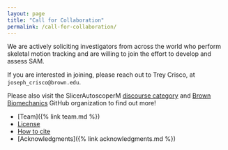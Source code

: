 ```yaml
---
layout: page
title: "Call for Collaboration"
permalink: /call-for-collaboration/
---
```


We are actively soliciting investigators from across the world who perform skeletal motion tracking and are willing to join the effort to develop and assess SAM.

If you are interested in joining, please reach out to Trey Crisco, at `joseph_crisco@brown.edu`.

Please also visit the SlicerAutoscoperM [discourse category](https://discourse.slicer.org/c/community/slicerautoscoperm/30) and  [Brown Biomechanics](https://github.com/BrownBiomechanics) GitHub organization to find out more!



* [Team]({% link team.md %})
* [License](https://autoscoper.readthedocs.io/en/latest/about.html#license)
* [How to cite](https://autoscoper.readthedocs.io/en/latest/about.html#how-to-cite)
* [Acknowledgments]({% link acknowledgments.md %})